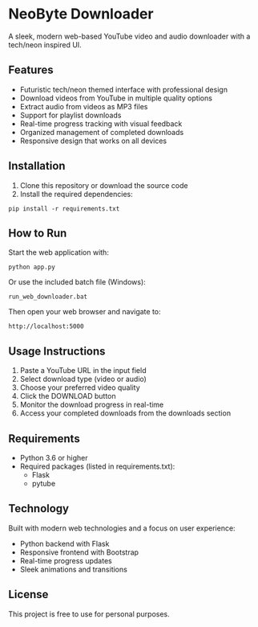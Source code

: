# NeoByte Downloader

A sleek, modern web-based YouTube video and audio downloader with a tech/neon inspired UI.

## Features

- Futuristic tech/neon themed interface with professional design
- Download videos from YouTube in multiple quality options
- Extract audio from videos as MP3 files
- Support for playlist downloads
- Real-time progress tracking with visual feedback
- Organized management of completed downloads
- Responsive design that works on all devices

## Installation

1. Clone this repository or download the source code
2. Install the required dependencies:

```
pip install -r requirements.txt
```

## How to Run

Start the web application with:

```
python app.py
```

Or use the included batch file (Windows):

```
run_web_downloader.bat
```

Then open your web browser and navigate to:

```
http://localhost:5000
```

## Usage Instructions

1. Paste a YouTube URL in the input field
2. Select download type (video or audio)
3. Choose your preferred video quality
4. Click the DOWNLOAD button
5. Monitor the download progress in real-time
6. Access your completed downloads from the downloads section

## Requirements

- Python 3.6 or higher
- Required packages (listed in requirements.txt):
  - Flask
  - pytube

## Technology

Built with modern web technologies and a focus on user experience:
- Python backend with Flask
- Responsive frontend with Bootstrap
- Real-time progress updates
- Sleek animations and transitions

## License

This project is free to use for personal purposes. 